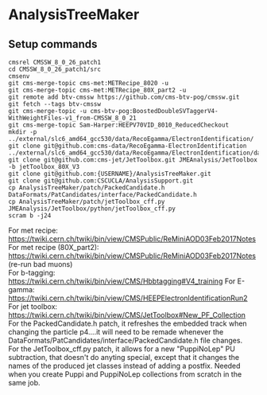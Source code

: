 # AnalysisTreeMaker

## Setup commands
```Shell
cmsrel CMSSW_8_0_26_patch1
cd CMSSW_8_0_26_patch1/src
cmsenv
git cms-merge-topic cms-met:METRecipe_8020 -u
git cms-merge-topic cms-met:METRecipe_80X_part2 -u
git remote add btv-cmssw https://github.com/cms-btv-pog/cmssw.git
git fetch --tags btv-cmssw
git cms-merge-topic -u cms-btv-pog:BoostedDoubleSVTaggerV4-WithWeightFiles-v1_from-CMSSW_8_0_21
git cms-merge-topic Sam-Harper:HEEPV70VID_8010_ReducedCheckout 
mkdir -p ../external/slc6_amd64_gcc530/data/RecoEgamma/ElectronIdentification/
git clone git@github.com:cms-data/RecoEgamma-ElectronIdentification ../external/slc6_amd64_gcc530/data/RecoEgamma/ElectronIdentification/data
git clone git@github.com:cms-jet/JetToolbox.git JMEAnalysis/JetToolbox -b jetToolbox_80X_V3
git clone git@github.com:{USERNAME}/AnalysisTreeMaker.git 
git clone git@github.com:CSCUCLA/AnalysisSupport.git
cp AnalysisTreeMaker/patch/PackedCandidate.h DataFormats/PatCandidates/interface/PackedCandidate.h
cp AnalysisTreeMaker/patch/jetToolbox_cff.py JMEAnalysis/JetToolbox/python/jetToolbox_cff.py
scram b -j24
```
For met recipe: https://twiki.cern.ch/twiki/bin/view/CMSPublic/ReMiniAOD03Feb2017Notes  
For met recipe (80X_part2): https://twiki.cern.ch/twiki/bin/view/CMSPublic/ReMiniAOD03Feb2017Notes (re-run bad muons)  
For b-tagging: https://twiki.cern.ch/twiki/bin/view/CMS/Hbbtagging#V4_training
For E-gamma: https://twiki.cern.ch/twiki/bin/view/CMS/HEEPElectronIdentificationRun2      
For jet toolbox: https://twiki.cern.ch/twiki/bin/view/CMS/JetToolbox#New_PF_Collection  
For the PackedCandidate.h patch, it refreshes the embedded track when changing the particle p4....it will need to be remade whenever the DataFormats/PatCandidates/interface/PackedCandidate.h file changes.  
For the JetToolbox_cff.py patch, it allows for a new "PuppiNoLep" PU subtraction, that doesn't do anyting special, except that it changes the names of the produced jet classes instead of adding a postfix. Needed when you create Puppi and PuppiNoLep collections from scratch in the same job.
